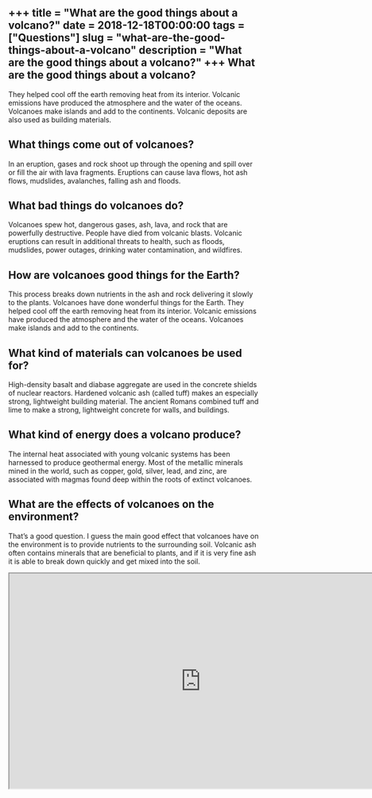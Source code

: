 +++
title = "What are the good things about a volcano?"
date = 2018-12-18T00:00:00
tags = ["Questions"]
slug = "what-are-the-good-things-about-a-volcano"
description = "What are the good things about a volcano?"
+++
What are the good things about a volcano?
-----------------------------------------

They helped cool off the earth removing heat from its interior. Volcanic emissions have produced the atmosphere and the water of the oceans. Volcanoes make islands and add to the continents. Volcanic deposits are also used as building materials.

What things come out of volcanoes?
----------------------------------

In an eruption, gases and rock shoot up through the opening and spill over or fill the air with lava fragments. Eruptions can cause lava flows, hot ash flows, mudslides, avalanches, falling ash and floods.

What bad things do volcanoes do?
--------------------------------

Volcanoes spew hot, dangerous gases, ash, lava, and rock that are powerfully destructive. People have died from volcanic blasts. Volcanic eruptions can result in additional threats to health, such as floods, mudslides, power outages, drinking water contamination, and wildfires.

How are volcanoes good things for the Earth?
--------------------------------------------

This process breaks down nutrients in the ash and rock delivering it slowly to the plants. Volcanoes have done wonderful things for the Earth. They helped cool off the earth removing heat from its interior. Volcanic emissions have produced the atmosphere and the water of the oceans. Volcanoes make islands and add to the continents.

What kind of materials can volcanoes be used for?
-------------------------------------------------

High-density basalt and diabase aggregate are used in the concrete shields of nuclear reactors. Hardened volcanic ash (called tuff) makes an especially strong, lightweight building material. The ancient Romans combined tuff and lime to make a strong, lightweight concrete for walls, and buildings.

What kind of energy does a volcano produce?
-------------------------------------------

The internal heat associated with young volcanic systems has been harnessed to produce geothermal energy. Most of the metallic minerals mined in the world, such as copper, gold, silver, lead, and zinc, are associated with magmas found deep within the roots of extinct volcanoes.

What are the effects of volcanoes on the environment?
-----------------------------------------------------

That’s a good question. I guess the main good effect that volcanoes have on the environment is to provide nutrients to the surrounding soil. Volcanic ash often contains minerals that are beneficial to plants, and if it is very fine ash it is able to break down quickly and get mixed into the soil.

<iframe allow="accelerometer; autoplay; clipboard-write; encrypted-media; gyroscope; picture-in-picture" allowfullscreen="" class="__youtube_prefs__  epyt-is-override  no-lazyload" data-no-lazy="1" data-origheight="433" data-origwidth="770" data-skipgform_ajax_framebjll="" height="433" id="_ytid_97644" loading="lazy" src="https://www.youtube.com/embed/VNGUdObDoLk?enablejsapi=1&autoplay=0&cc_load_policy=0&cc_lang_pref=&iv_load_policy=1&loop=0&modestbranding=0&rel=1&fs=1&playsinline=0&autohide=2&theme=dark&color=red&controls=1&" title="YouTube player" width="770"></iframe>